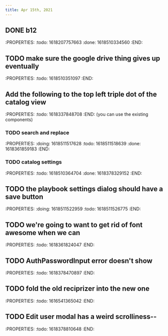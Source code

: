 ```yaml
---
title: Apr 15th, 2021
---
```


## DONE b12
:PROPERTIES:
:todo: 1618207757663
:done: 1618510334560
:END:
## TODO make sure the google drive thing gives up eventually
:PROPERTIES:
:todo: 1618510351097
:END:
## Add the following to the top left triple dot of the catalog view
:PROPERTIES:
:todo: 1618337848708
:END:
(you can use the existing components)
### TODO search and replace
:PROPERTIES:
:doing: 1618511517628
:todo: 1618511518639
:done: 1618361859183
:END:
### TODO catalog settings
:PROPERTIES:
:todo: 1618510364704
:done: 1618378329152
:END:
## TODO the playbook settings dialog should have a save button
:PROPERTIES:
:doing: 1618511522959
:todo: 1618511526775
:END:
## TODO we're going to want to get rid of font awesome when we can
:PROPERTIES:
:todo: 1618361824047
:END:
## TODO AuthPasswordInput error doesn't show
:PROPERTIES:
:todo: 1618378470897
:END:
## TODO fold the old reciprizer into the new one
:PROPERTIES:
:todo: 1616541365042
:END:
## TODO Edit user modal has a weird scrolliness--
:PROPERTIES:
:todo: 1618378810648
:END:
